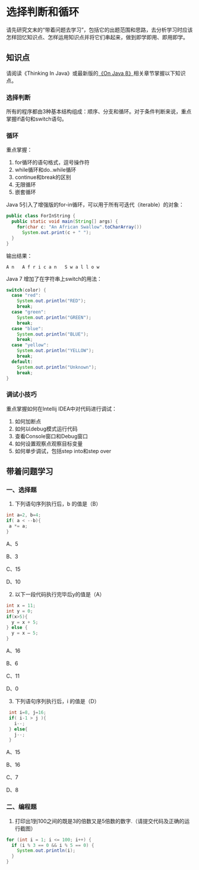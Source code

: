 # 选择判断和循环

请先研究文末的“带着问题去学习”，包括它的出题范围和思路，去分析学习时应该怎样回忆知识点、怎样运用知识点并将它们串起来，做到即学即用、即用即学。

## 知识点

请阅读《Thinking In Java》或最新版的[《On Java 8》](https://github.com/LingCoder/OnJava8)相关章节掌握以下知识点。

### 选择判断

所有的程序都由3种基本结构组成：顺序、分支和循环。对于条件判断来说，重点掌握if语句和switch语句。

### 循环

重点掌握：

1. for循环的语句格式，逗号操作符
2. while循环和do..while循环
3. continue和break的区别
4. 无限循环
5. 嵌套循环

Java 5引入了增强版的for-in循环，可以用于所有可迭代（iterable）的对象：

```java
public class ForInString {
  public static void main(String[] args) {
    for(char c: "An African Swallow".toCharArray())
      System.out.print(c + " ");
  }
}
```

输出结果：

```
A n   A f r i c a n   S w a l l o w
```

Java 7 增加了在字符串上switch的用法：

```java
switch(color) {
  case "red":
    System.out.println("RED");
    break;
  case "green":
    System.out.println("GREEN");
    break;
  case "blue":
    System.out.println("BLUE");
    break;
  case "yellow":
    System.out.println("YELLOW");
    break;
  default:
    System.out.println("Unknown");
    break;
}
```



### 调试小技巧

重点掌握如何在Intellij IDEA中对代码进行调试：

1. 如何加断点
2. 如何以debug模式运行代码
3. 查看Console窗口和Debug窗口
4. 如何设置观察点观察目标变量
5. 如何单步调试，包括step into和step over

## 带着问题学习

### 一、选择题
1. 下列语句序列执行后，b 的值是（B）

 ```java
int a=2, b=4;
if( a < --b){
  a *= a;
}
 ```

A、5

B、3

C、15

D、10

2. 以下一段代码执行完毕后y的值是（A）

```java
int x = 11; 
int y = 0; 
if(x>5){
  y = x + 5; 
} else {
  y = x – 5; 
} 
```

A、16 

B、6  

C、11 

D、0

3. 下列语句序列执行后，i 的值是（D）

```java
 int i=8, j=16;  
 if( i-1 > j ){
   i--; 
 } else{
   j--; 
 } 
```


 A、15  

 B、16  

 C、7   

 D、8 

### 二、编程题

1. 打印出1到100之间的既是3的倍数又是5倍数的数字.（请提交代码及正确的运行截图）

```java
for (int i = 1; i <= 100; i++) {
  if (i % 3 == 0 && i % 5 == 0) {
    System.out.println(i);
  }
}
```




